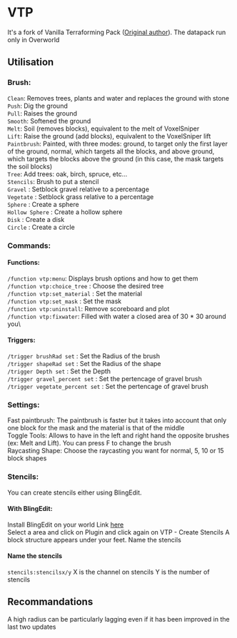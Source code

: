 # VTP

It's a fork of Vanilla Terraforming Pack ([Original author](https://www.planetminecraft.com/mod/vanilla-terraforming-pack-datapack-4124905/)).
The datapack run only in Overworld

## Utilisation
### Brush:
`Clean`: Removes trees, plants and water and replaces the ground with stone\
`Push`: Dig the ground\
`Pull`: Raises the ground\
`Smooth`: Softened the ground\
`Melt`: Soil (removes blocks), equivalent to the melt of VoxelSniper\
`Lift`: Raise the ground (add blocks), equivalent to the VoxelSniper lift\
`Paintbrush`: Painted, with three modes: ground, to target only the first layer of the ground, normal, which targets all the blocks, and above ground, which targets the blocks above the ground (in this case, the mask targets the soil blocks)  
`Tree`: Add trees: oak, birch, spruce, etc...\
`Stencils`: Brush to put a stencil\
`Gravel` : Setblock gravel relative to a percentage\
`Vegetate` : Setblock grass relative to a percentage\
`Sphere` : Create a sphere\
`Hollow Sphere` : Create a hollow sphere\
`Disk` : Create a disk\
`Circle` : Create a circle
### Commands:
#### Functions:
`/function vtp:menu`: Displays brush options and how to get them\
`/function vtp:choice_tree` : Choose the desired tree\
`/function vtp:set_material` : Set the material\
`/function vtp:set_mask` : Set the mask\
`/function vtp:uninstall`: Remove scoreboard and plot\
`/function vtp:fixwater`: Filled with water a closed area of 30 * 30 around you\
#### Triggers:
`/trigger brushRad set` : Set the Radius of the brush\
`/trigger shapeRad set` : Set the Radius of the shape\
`/trigger Depth set` : Set the Depth\
`/trigger gravel_percent set` : Set the pertencage of gravel brush\
`/trigger vegetate_percent set` : Set the pertencage of gravel brush
### Settings:
Fast paintbrush: The paintbrush is faster but it takes into account that only one block for the mask and the material is that of the middle\
Toggle Tools: Allows to have in the left and right hand the opposite brushes (ex: Melt and Lift). You can press F to change the brush\
Raycasting Shape: Choose the raycasting you want for normal, 5, 10 or 15 block shapes
### Stencils:
You can create stencils either using BlingEdit.
#### With BlingEdit:

Install BlingEdit on your world Link [here](https://www.reddit.com/r/BlingEdit/comments/9pdd2w/subreddit_plugin_list/)\
Select a area and click on Plugin and click again on VTP - Create Stencils
A block structure appears under your feet. Name the stencils
#### Name the stencils
`stencils:stencilsx/y`
X is the channel on stencils Y is the number of stencils
## Recommandations

A high radius can be particularly lagging even if it has been improved in the last two updates
